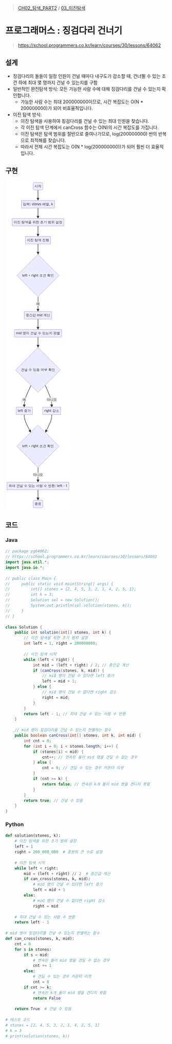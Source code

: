 > [CH02_탐색_PART2](../) / [03_이진탐색](./)

# 프로그래머스 : 징검다리 건너기
> https://school.programmers.co.kr/learn/courses/30/lessons/64062

## 설계
- 징검다리의 돌들이 일정 인원이 건널 때마다 내구도가 감소할 때, 건너뛸 수 있는 조건 하에 최대 몇 명까지 건널 수 있는지를 구함
- 일반적인 완전탐색 방식: 모든 가능한 사람 수에 대해 징검다리를 건널 수 있는지 확인합니다.
    - 가능한 사람 수는 최대 200000000이므로, 시간 복잡도는 O(N * 200000000)가 되어 비효율적입니다.
- 이진 탐색 방식:
    - 이진 탐색을 사용하여 징검다리를 건널 수 있는 최대 인원을 찾습니다.
    - 각 이진 탐색 단계에서 canCross 함수는 O(N)의 시간 복잡도를 가집니다.
    - 이진 탐색은 탐색 범위를 절반으로 줄여나가므로, log(200000000) 번의 반복으로 최적해를 찾습니다.
    - 따라서 전체 시간 복잡도는 O(N * log(200000000))가 되어 훨씬 더 효율적입니다.

## 구현
![PRG_64062](./PRG_64062.png)

## 코드
### Java
```java
// package pg64062;
// https://school.programmers.co.kr/learn/courses/30/lessons/64062
import java.util.*;
import java.io.*;

// public class Main {
//     public static void main(String[] args) {
//         int[] stones = {2, 4, 5, 3, 2, 1, 4, 2, 5, 1};
//         int k = 3;
//         Solution sol = new Solution();
//         System.out.println(sol.solution(stones, k));
//     }
// }

class Solution {
    public int solution(int[] stones, int k) {
        // 이진 탐색을 위한 초기 범위 설정
        int left = 1, right = 200000000;

        // 이진 탐색 시작
        while (left < right) {
            int mid = (left + right) / 2; // 중간값 계산
            if (canCross(stones, k, mid)) {
                // mid 명이 건널 수 있다면 left 증가
                left = mid + 1;
            } else {
                // mid 명이 건널 수 없다면 right 감소
                right = mid;
            }
        }
        return left - 1; // 최대 건널 수 있는 사람 수 반환
    }

    // mid 명이 징검다리를 건널 수 있는지 판별하는 함수
    public boolean canCross(int[] stones, int k, int mid) {
        int cnt = 0;
        for (int i = 0; i < stones.length; i++) {
            if (stones[i] < mid) {
                cnt++; // 연속된 돌이 mid 명을 견딜 수 없는 경우
            } else {
                cnt = 0; // 견딜 수 있는 경우 카운터 리셋
            }
            if (cnt >= k) {
                return false; // 연속된 k개 돌이 mid 명을 견디지 못함
            }
        }
        return true; // 건널 수 있음
    }
}
```
### Python
```python
def solution(stones, k):
    # 이진 탐색을 위한 초기 범위 설정
    left = 1
    right = 200_000_000  # 충분히 큰 수로 설정

    # 이진 탐색 시작
    while left < right:
        mid = (left + right) // 2  # 중간값 계산
        if can_cross(stones, k, mid):
            # mid 명이 건널 수 있다면 left 증가
            left = mid + 1
        else:
            # mid 명이 건널 수 없다면 right 감소
            right = mid

    # 최대 건널 수 있는 사람 수 반환
    return left - 1

# mid 명이 징검다리를 건널 수 있는지 판별하는 함수
def can_cross(stones, k, mid):
    cnt = 0
    for s in stones:
        if s < mid:
            # 연속된 돌이 mid 명을 견딜 수 없는 경우
            cnt += 1
        else:
            # 견딜 수 있는 경우 카운터 리셋
            cnt = 0
        if cnt >= k:
            # 연속된 k개 돌이 mid 명을 견디지 못함
            return False

    return True  # 건널 수 있음

# 테스트 코드
# stones = [2, 4, 5, 3, 2, 1, 4, 2, 5, 1]
# k = 3
# print(solution(stones, k))
```